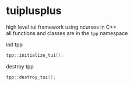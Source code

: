 # tuiplusplus
high level tui framework using ncurses in C++<br>
all functions and classes are in the `tpp` namespace

init tpp
```cpp
tpp::initialize_tui();
```

destroy tpp
```cpp
tpp::destroy_tui();
```
